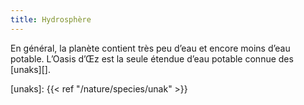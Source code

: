 ```yaml
---
title: Hydrosphère
---
```


En général, la planète contient très peu d’eau et encore moins d’eau potable. L’Oasis d’Œz est la seule étendue d’eau potable connue des [unaks][].

[unaks]: {{< ref "/nature/species/unak" >}}
